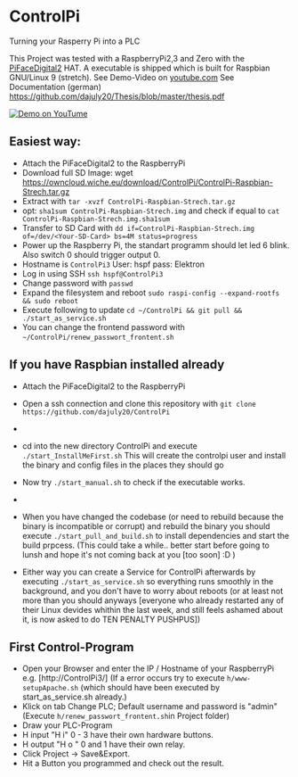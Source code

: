 # ControlPi

Turning your Rasperry Pi into a PLC

This Project was tested with a RaspberryPi2,3 and Zero with the [PiFaceDigital2](http://www.piface.org.uk/products/piface_digital_2/) HAT.
A executable is shipped which is built for Raspbian GNU/Linux 9 (stretch). 
See Demo-Video on [youtube.com](https://www.youtube.com/watch?v=_jfn4xiY1Rk)
See Documentation (german) https://github.com/dajuly20/Thesis/blob/master/thesis.pdf

[![Demo on YouTume](https://media.giphy.com/media/QB3UTSvPs2DX91s0Ya/giphy.gif)](https://www.youtube.com/watch?v=_jfn4xiY1Rk)


## Easiest way:
* Attach the PiFaceDigital2 to the RaspberryPi
* Download full SD Image: wget https://owncloud.wiche.eu/download/ControlPi/ControlPi-Raspbian-Strech.tar.gz
* Extract with `tar -xvzf ControlPi-Raspbian-Strech.tar.gz`
* opt: `sha1sum ControlPi-Raspbian-Strech.img` and check if equal to `cat ControlPi-Raspbian-Strech.img.sha1sum`
* Transfer to SD Card with `dd if=ControlPi-Raspbian-Strech.img of=/dev/<Your-SD-Card> bs=4M status=progress`
* Power up the Raspberry Pi, the standart programm should let led 6 blink. Also switch 0 should trigger output 0.
* Hostname is `ControlPi3` User: hspf pass: Elektron 
* Log in using SSH `ssh hspf@ControlPi3`
* Change password with `passwd`
* Expand the filesystem and reboot `sudo raspi-config --expand-rootfs && sudo reboot`
* Execute following to update `cd ~/ControlPi && git pull && ./start_as_service.sh`
* You can change the frontend password with `~/ControlPi/renew_passwort_frontent.sh`


## If you have Raspbian installed already
* Attach the PiFaceDigital2 to the RaspberryPi
* Open a ssh connection and clone this repository with `git clone https://github.com/dajuly20/ControlPi`
* 
* cd into the new directory ControlPi and execute `./start_InstallMeFirst.sh` This will create the controlpi user and install the binary and config files in the places they should go
* Now try `./start_manual.sh` to check if the executable works.
* 
* When you have changed the codebase (or need to rebuild because the binary is incompatible or corrupt) and rebuild the binary you should execute `./start_pull_and_build.sh` to install dependencies and start the build prpcess. (This could take a while.. better start before going to lunsh and hope it's not coming back at you [too soon] :D ) 

* Either way you can create a Service for ControlPi afterwards by executing `./start_as_service.sh` so everything runs smoothly in the background, and you don't have to worry about reboots (or at least not more than you should anyways [everyone who already restarted any of their Linux devides whithin the last week, and still feels ashamed about it, is now asked to do TEN PENALTY PUSHPUS])


## First Control-Program
* Open your Browser and enter the IP / Hostname of your RaspberryPi e.g. [http://ControlPi3/]
  (If a error occurs try to execute `h/www-setupApache.sh` (which should have been executed by start_as_service.sh already.)
* Klick on tab Change PLC; Default username and password is "admin"  (Execute `h/renew_passwort_frontent.sh`in Project folder)
* Draw your PLC-Program 
* H input "H i" 0 - 3  have their own hardware buttons.
* H output "H o " 0 and 1 have their own relay. 
* Click Project -> Save&Export.
* Hit a Button you programmed and check out the result.


 

